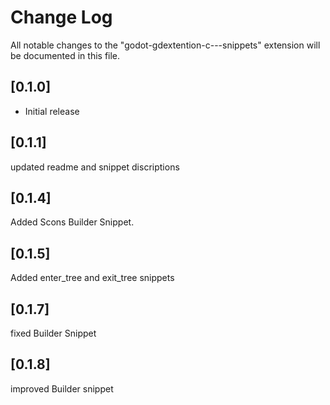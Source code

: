 # Change Log

All notable changes to the "godot-gdextention-c---snippets" extension will be documented in this file.

## [0.1.0]

- Initial release

## [0.1.1]
updated readme and snippet discriptions

## [0.1.4]

Added Scons Builder Snippet.

## [0.1.5]

Added enter_tree and exit_tree snippets

## [0.1.7]

fixed Builder Snippet

## [0.1.8]

improved Builder snippet
